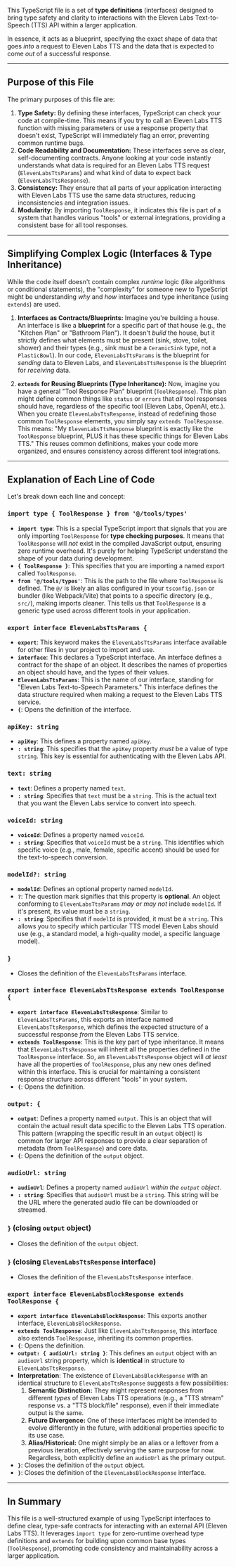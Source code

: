 This TypeScript file is a set of **type definitions** (interfaces) designed to bring type safety and clarity to interactions with the Eleven Labs Text-to-Speech (TTS) API within a larger application.

In essence, it acts as a blueprint, specifying the exact shape of data that goes *into* a request to Eleven Labs TTS and the data that is expected to come *out* of a successful response.

---

## Purpose of this File

The primary purposes of this file are:

1.  **Type Safety:** By defining these interfaces, TypeScript can check your code at compile-time. This means if you try to call an Eleven Labs TTS function with missing parameters or use a response property that doesn't exist, TypeScript will immediately flag an error, preventing common runtime bugs.
2.  **Code Readability and Documentation:** These interfaces serve as clear, self-documenting contracts. Anyone looking at your code instantly understands what data is required for an Eleven Labs TTS request (`ElevenLabsTtsParams`) and what kind of data to expect back (`ElevenLabsTtsResponse`).
3.  **Consistency:** They ensure that all parts of your application interacting with Eleven Labs TTS use the same data structures, reducing inconsistencies and integration issues.
4.  **Modularity:** By importing `ToolResponse`, it indicates this file is part of a system that handles various "tools" or external integrations, providing a consistent base for all tool responses.

---

## Simplifying Complex Logic (Interfaces & Type Inheritance)

While the code itself doesn't contain complex *runtime* logic (like algorithms or conditional statements), the "complexity" for someone new to TypeScript might be understanding *why* and *how* interfaces and type inheritance (using `extends`) are used.

1.  **Interfaces as Contracts/Blueprints:**
    Imagine you're building a house. An interface is like a **blueprint** for a specific part of that house (e.g., the "Kitchen Plan" or "Bathroom Plan"). It doesn't *build* the house, but it strictly defines what elements must be present (sink, stove, toilet, shower) and their types (e.g., sink must be a `CeramicSink` type, not a `PlasticBowl`).
    In our code, `ElevenLabsTtsParams` is the blueprint for *sending* data to Eleven Labs, and `ElevenLabsTtsResponse` is the blueprint for *receiving* data.

2.  **`extends` for Reusing Blueprints (Type Inheritance):**
    Now, imagine you have a general "Tool Response Plan" blueprint (`ToolResponse`). This plan might define common things like `status` or `errors` that *all* tool responses should have, regardless of the specific tool (Eleven Labs, OpenAI, etc.).
    When you create `ElevenLabsTtsResponse`, instead of redefining those common `ToolResponse` elements, you simply say `extends ToolResponse`. This means: "My `ElevenLabsTtsResponse` blueprint is exactly like the `ToolResponse` blueprint, PLUS it has these specific things for Eleven Labs TTS."
    This reuses common definitions, makes your code more organized, and ensures consistency across different tool integrations.

---

## Explanation of Each Line of Code

Let's break down each line and concept:

### `import type { ToolResponse } from '@/tools/types'`

*   **`import type`**: This is a special TypeScript import that signals that you are only importing `ToolResponse` for **type checking purposes**. It means that `ToolResponse` will *not* exist in the compiled JavaScript output, ensuring zero runtime overhead. It's purely for helping TypeScript understand the shape of your data during development.
*   **`{ ToolResponse }`**: This specifies that you are importing a named export called `ToolResponse`.
*   **`from '@/tools/types'`**: This is the path to the file where `ToolResponse` is defined. The `@/` is likely an alias configured in your `tsconfig.json` or bundler (like Webpack/Vite) that points to a specific directory (e.g., `src/`), making imports cleaner. This tells us that `ToolResponse` is a generic type used across different tools in your application.

### `export interface ElevenLabsTtsParams {`

*   **`export`**: This keyword makes the `ElevenLabsTtsParams` interface available for other files in your project to import and use.
*   **`interface`**: This declares a TypeScript interface. An interface defines a contract for the shape of an object. It describes the names of properties an object should have, and the types of their values.
*   **`ElevenLabsTtsParams`**: This is the name of our interface, standing for "Eleven Labs Text-to-Speech Parameters." This interface defines the data structure required when making a request to the Eleven Labs TTS service.
*   **`{`**: Opens the definition of the interface.

### `apiKey: string`

*   **`apiKey`**: This defines a property named `apiKey`.
*   **`: string`**: This specifies that the `apiKey` property *must* be a value of type `string`. This key is essential for authenticating with the Eleven Labs API.

### `text: string`

*   **`text`**: Defines a property named `text`.
*   **`: string`**: Specifies that `text` must be a `string`. This is the actual text that you want the Eleven Labs service to convert into speech.

### `voiceId: string`

*   **`voiceId`**: Defines a property named `voiceId`.
*   **`: string`**: Specifies that `voiceId` must be a `string`. This identifies which specific voice (e.g., male, female, specific accent) should be used for the text-to-speech conversion.

### `modelId?: string`

*   **`modelId`**: Defines an optional property named `modelId`.
*   **`?`**: The question mark signifies that this property is **optional**. An object conforming to `ElevenLabsTtsParams` *may or may not* include `modelId`. If it's present, its value must be a `string`.
*   **`: string`**: Specifies that if `modelId` is provided, it must be a `string`. This allows you to specify which particular TTS model Eleven Labs should use (e.g., a standard model, a high-quality model, a specific language model).

### `}`

*   Closes the definition of the `ElevenLabsTtsParams` interface.

### `export interface ElevenLabsTtsResponse extends ToolResponse {`

*   **`export interface ElevenLabsTtsResponse`**: Similar to `ElevenLabsTtsParams`, this exports an interface named `ElevenLabsTtsResponse`, which defines the expected structure of a successful response *from* the Eleven Labs TTS service.
*   **`extends ToolResponse`**: This is the key part of type inheritance. It means that `ElevenLabsTtsResponse` will inherit all the properties defined in the `ToolResponse` interface. So, an `ElevenLabsTtsResponse` object will *at least* have all the properties of `ToolResponse`, plus any new ones defined within this interface. This is crucial for maintaining a consistent response structure across different "tools" in your system.
*   **`{`**: Opens the definition.

### `output: {`

*   **`output`**: Defines a property named `output`. This is an object that will contain the actual result data specific to the Eleven Labs TTS operation. This pattern (wrapping the specific result in an `output` object) is common for larger API responses to provide a clear separation of metadata (from `ToolResponse`) and core data.
*   **`{`**: Opens the definition of the `output` object.

### `audioUrl: string`

*   **`audioUrl`**: Defines a property named `audioUrl` *within the `output` object*.
*   **`: string`**: Specifies that `audioUrl` must be a `string`. This string will be the URL where the generated audio file can be downloaded or streamed.

### `}` (closing `output` object)

*   Closes the definition of the `output` object.

### `}` (closing `ElevenLabsTtsResponse` interface)

*   Closes the definition of the `ElevenLabsTtsResponse` interface.

### `export interface ElevenLabsBlockResponse extends ToolResponse {`

*   **`export interface ElevenLabsBlockResponse`**: This exports another interface, `ElevenLabsBlockResponse`.
*   **`extends ToolResponse`**: Just like `ElevenLabsTtsResponse`, this interface also extends `ToolResponse`, inheriting its common properties.
*   **`{`**: Opens the definition.
*   **`output: { audioUrl: string }`**: This defines an `output` object with an `audioUrl` string property, which is **identical** in structure to `ElevenLabsTtsResponse`.
*   **Interpretation**: The existence of `ElevenLabsBlockResponse` with an identical structure to `ElevenLabsTtsResponse` suggests a few possibilities:
    1.  **Semantic Distinction:** They might represent responses from different *types* of Eleven Labs TTS operations (e.g., a "TTS stream" response vs. a "TTS block/file" response), even if their immediate output is the same.
    2.  **Future Divergence:** One of these interfaces might be intended to evolve differently in the future, with additional properties specific to its use case.
    3.  **Alias/Historical:** One might simply be an alias or a leftover from a previous iteration, effectively serving the same purpose for now.
    Regardless, both explicitly define an `audioUrl` as the primary output.
*   **`}`**: Closes the definition of the `output` object.
*   **`}`**: Closes the definition of the `ElevenLabsBlockResponse` interface.

---

## In Summary

This file is a well-structured example of using TypeScript interfaces to define clear, type-safe contracts for interacting with an external API (Eleven Labs TTS). It leverages `import type` for zero-runtime overhead type definitions and `extends` for building upon common base types (`ToolResponse`), promoting code consistency and maintainability across a larger application.
